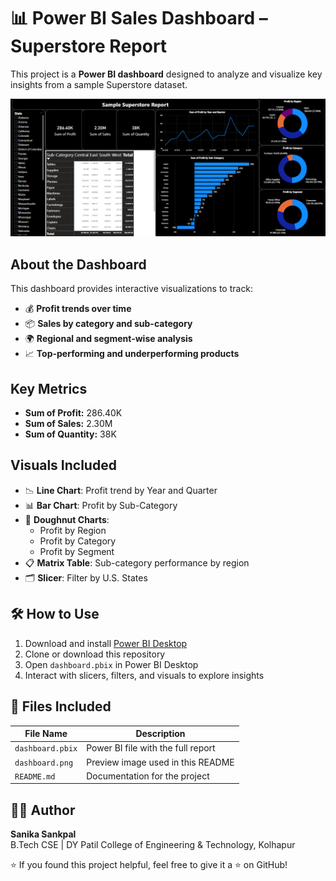 # 📊 Power BI Sales Dashboard – Superstore Report

This project is a **Power BI dashboard** designed to analyze and visualize key insights from a sample Superstore dataset.

![Dashboard Preview](dashboard.png)

##  About the Dashboard

This dashboard provides interactive visualizations to track:
- 💰 **Profit trends over time**
- 📦 **Sales by category and sub-category**
- 🌍 **Regional and segment-wise analysis**
- 📈 **Top-performing and underperforming products**

##  Key Metrics

- **Sum of Profit:** 286.40K  
- **Sum of Sales:** 2.30M  
- **Sum of Quantity:** 38K  

## Visuals Included

- 📉 **Line Chart**: Profit trend by Year and Quarter  
- 📊 **Bar Chart**: Profit by Sub-Category  
- 🍩 **Doughnut Charts**:  
  - Profit by Region  
  - Profit by Category  
  - Profit by Segment  
- 📋 **Matrix Table**: Sub-category performance by region  
- 🗂️ **Slicer**: Filter by U.S. States  


## 🛠️ How to Use

1. Download and install [Power BI Desktop](https://powerbi.microsoft.com/desktop/)
2. Clone or download this repository
3. Open `dashboard.pbix` in Power BI Desktop
4. Interact with slicers, filters, and visuals to explore insights

## 📁 Files Included

| File Name        | Description                              |
|------------------|------------------------------------------|
| `dashboard.pbix` | Power BI file with the full report       |
| `dashboard.png`  | Preview image used in this README        |
| `README.md`      | Documentation for the project            |

## 👩‍💻 Author

**Sanika Sankpal**  
B.Tech CSE | DY Patil College of Engineering & Technology, Kolhapur  


⭐ If you found this project helpful, feel free to give it a ⭐ on GitHub!
